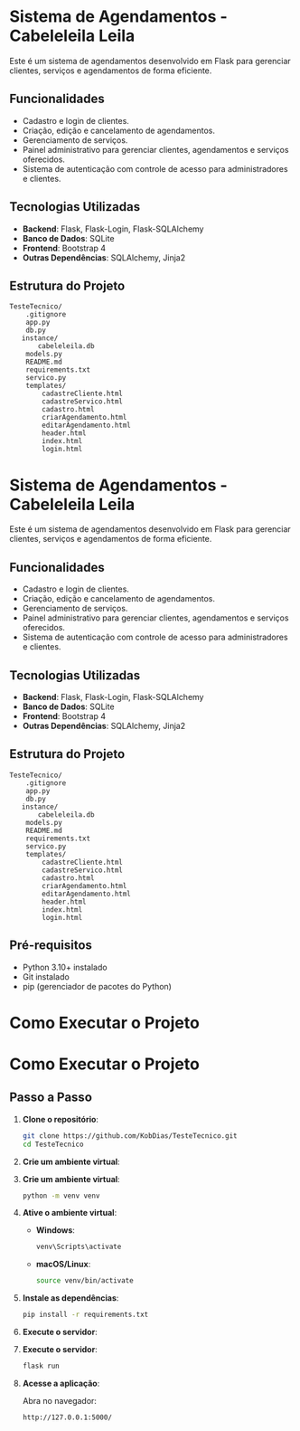 # Sistema de Agendamentos - Cabeleleila Leila

Este é um sistema de agendamentos desenvolvido em Flask para gerenciar clientes, serviços e agendamentos de forma eficiente.

## Funcionalidades

- Cadastro e login de clientes.
- Criação, edição e cancelamento de agendamentos.
- Gerenciamento de serviços.
- Painel administrativo para gerenciar clientes, agendamentos e serviços oferecidos.
- Sistema de autenticação com controle de acesso para administradores e clientes.

## Tecnologias Utilizadas

- **Backend**: Flask, Flask-Login, Flask-SQLAlchemy
- **Banco de Dados**: SQLite
- **Frontend**: Bootstrap 4
- **Outras Dependências**: SQLAlchemy, Jinja2

## Estrutura do Projeto

```
TesteTecnico/
    .gitignore
    app.py
    db.py
   instance/
       cabeleleila.db
    models.py
    README.md
    requirements.txt
    servico.py
    templates/
        cadastreCliente.html
        cadastreServico.html
        cadastro.html
        criarAgendamento.html
        editarAgendamento.html
        header.html
        index.html
        login.html
```
# Sistema de Agendamentos - Cabeleleila Leila

Este é um sistema de agendamentos desenvolvido em Flask para gerenciar clientes, serviços e agendamentos de forma eficiente.

## Funcionalidades

- Cadastro e login de clientes.
- Criação, edição e cancelamento de agendamentos.
- Gerenciamento de serviços.
- Painel administrativo para gerenciar clientes, agendamentos e serviços oferecidos.
- Sistema de autenticação com controle de acesso para administradores e clientes.

## Tecnologias Utilizadas

- **Backend**: Flask, Flask-Login, Flask-SQLAlchemy
- **Banco de Dados**: SQLite
- **Frontend**: Bootstrap 4
- **Outras Dependências**: SQLAlchemy, Jinja2

## Estrutura do Projeto

```
TesteTecnico/
    .gitignore
    app.py
    db.py
   instance/
       cabeleleila.db
    models.py
    README.md
    requirements.txt
    servico.py
    templates/
        cadastreCliente.html
        cadastreServico.html
        cadastro.html
        criarAgendamento.html
        editarAgendamento.html
        header.html
        index.html
        login.html
```

## Pré-requisitos


- Python 3.10+ instalado
- Git instalado
- pip (gerenciador de pacotes do Python)

# Como Executar o Projeto

# Como Executar o Projeto

## Passo a Passo

1. **Clone o repositório**:
   ```bash
   git clone https://github.com/KobDias/TesteTecnico.git
   cd TesteTecnico
   ```

2. **Crie um ambiente virtual**:
2. **Crie um ambiente virtual**:
   ```bash
   python -m venv venv
   ```

3. **Ative o ambiente virtual**:
   - **Windows**:
     ```bash
     venv\Scripts\activate
     ```
   - **macOS/Linux**:
     ```bash
     source venv/bin/activate
     ```

4. **Instale as dependências**:
   ```bash
   pip install -r requirements.txt
   ```


5. **Execute o servidor**:

5. **Execute o servidor**:
   ```bash
   flask run
   ```

6. **Acesse a aplicação**:

   Abra no navegador:
      
   ```
   http://127.0.0.1:5000/
   ```
